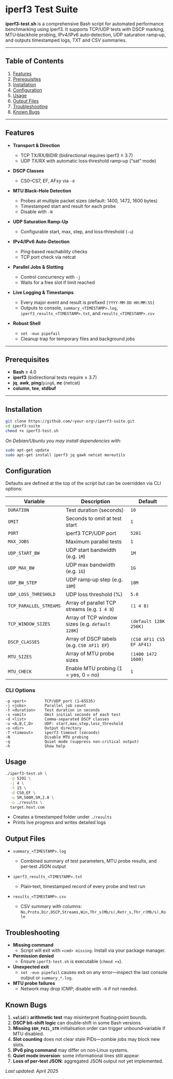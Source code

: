 # iperf3 Test Suite

**iperf3-test.sh** is a comprehensive Bash script for automated performance benchmarking using iperf3. It supports TCP/UDP tests with DSCP marking, MTU‑blackhole probing, IPv4/IPv6 auto‑detection, UDP saturation ramp‑up, and outputs timestamped logs, TXT and CSV summaries.

---

## Table of Contents

1. [Features](#features)  
2. [Prerequisites](#prerequisites)  
3. [Installation](#installation)  
4. [Configuration](#configuration)  
5. [Usage](#usage)  
6. [Output Files](#output-files)  
7. [Troubleshooting](#troubleshooting)  
8. [Known Bugs](#known-bugs)  

---

## Features

- **Transport & Direction**  
  - TCP TX/RX/BIDIR (bidirectional requires iperf3 ≥ 3.7)  
  - UDP TX/RX with automatic loss‑threshold ramp‑up (“sat” mode)  

- **DSCP Classes**  
  - CS0–CS7, EF, AFxy via `-d`  

- **MTU Black‑Hole Detection**  
  - Probes at multiple packet sizes (default: 1400, 1472, 1600 bytes)  
  - Timestamped start and result for each probe  
  - Disable with `-N`  

- **UDP Saturation Ramp‑Up**  
  - Configurable start, max, step, and loss‑threshold (`-u`)  

- **IPv4/IPv6 Auto‑Detection**  
  - Ping‑based reachability checks  
  - TCP port check via netcat  

- **Parallel Jobs & Slotting**  
  - Control concurrency with `-j`  
  - Waits for a free slot if limit reached  

- **Live Logging & Timestamps**  
  - Every major event and result is prefixed `[YYYY‑MM‑DD HH:MM:SS]`  
  - Outputs to console, `summary_<TIMESTAMP>.log`, `iperf3_results_<TIMESTAMP>.txt`, and `results_<TIMESTAMP>.csv`  

- **Robust Shell**  
  - `set -euo pipefail`  
  - Cleanup trap for temporary files and background jobs  

---

## Prerequisites

- **Bash** ≥ 4.0  
- **iperf3** (bidirectional tests require ≥ 3.7)  
- **jq**, **awk**, **ping**/`ping6`, **nc** (netcat)  
- **column**, **tee**, **stdbuf**  

---

## Installation

```bash
git clone https://github.com/<your-org>/iperf3-suite.git
cd iperf3-suite
chmod +x iperf3-test.sh
```

_On Debian/Ubuntu you may install dependencies with:_

```bash
sudo apt-get update
sudo apt-get install iperf3 jq gawk netcat moreutils
```


## Configuration

Defaults are defined at the top of the script but can be overridden via CLI options:

| Variable               | Description                                        | Default               |
|------------------------|----------------------------------------------------|-----------------------|
| `DURATION`             | Test duration (seconds)                            | `10`                  |
| `OMIT`                 | Seconds to omit at test start                      | `1`                   |
| `PORT`                 | iperf3 TCP/UDP port                                | `5201`                |
| `MAX_JOBS`             | Maximum parallel tests                             | `1`                   |
| `UDP_START_BW`         | UDP start bandwidth (e.g. `1M`)                    | `1M`                  |
| `UDP_MAX_BW`           | UDP max bandwidth (e.g. `1G`)                      | `1G`                  |
| `UDP_BW_STEP`          | UDP ramp‑up step (e.g. `10M`)                      | `10M`                 |
| `UDP_LOSS_THRESHOLD`   | UDP loss threshold (%)                             | `5.0`                 |
| `TCP_PARALLEL_STREAMS` | Array of parallel TCP streams (e.g. `1 4 8`)       | `(1 4 8)`             |
| `TCP_WINDOW_SIZES`     | Array of TCP window sizes (e.g. `default 128K`)    | `(default 128K 256K)` |
| `DSCP_CLASSES`         | Array of DSCP labels (e.g. `CS0 AF11 EF`)          | `(CS0 AF11 CS5 EF AF41)` |
| `MTU_SIZES`            | Array of MTU probe sizes                           | `(1400 1472 1600)`    |
| `MTU_CHECK`            | Enable MTU probing (1 = yes, 0 = no)               | `1`                   |

### CLI Options

```text
-p <port>        TCP/UDP port (1–65535)
-j <jobs>        Parallel job count
-t <duration>    Test duration in seconds
-s <omit>        Omit initial seconds of each test
-d <list>        Comma-separated DSCP classes
-u <A,B,C,D>     UDP: start,max,step,loss_threshold
-o <dir>         Output directory
-T <timeout>     iperf3 timeout (seconds)
-N               Disable MTU probing
-q               Quiet mode (suppress non‑critical output)
-h               Show help
```


## Usage

```bash
./iperf3-test.sh \
  -p 5201 \
  -j 4 \
  -t 15 \
  -d CS0,EF \
  -u 5M,500M,5M,2.0 \
  -o ./results \
  target.host.com
```

- Creates a timestamped folder under `./results`  
- Prints live progress and writes detailed logs  


## Output Files

- `summary_<TIMESTAMP>.log`  
  - Combined summary of test parameters, MTU probe results, and per‑test JSON output  

- `iperf3_results_<TIMESTAMP>.txt`  
  - Plain‑text, timestamped record of every probe and test run  

- `results_<TIMESTAMP>.csv`  
  - CSV summary with columns:  
    `No,Proto,Dir,DSCP,Streams,Win,Thr_s(Mb/s),Retr_s,Thr_r(Mb/s),Role`


## Troubleshooting

- **Missing command**  
  - Script will exit with `<cmd> missing`. Install via your package manager.  
- **Permission denied**  
  - Ensure `iperf3-test.sh` is executable (`chmod +x`).  
- **Unexpected exit**  
  - `set -euo pipefail` causes exit on any error—inspect the last console output or `summary_*.log`.  
- **MTU probe failures**  
  - Network may drop ICMP; disable with `-N` if not needed.  


## Known Bugs

1. **`valid()` arithmetic test** may misinterpret floating‑point bounds.  
2. **DSCP bit‑shift logic** can double‑shift in some Bash versions.  
3. **Missing `$BH_FAIL_STR`** initialisation order can trigger unbound‑variable if MTU disabled.  
4. **Slot counting** does not clear stale PIDs—zombie jobs may block new slots.  
5. **IPv6 ping command** may differ on non‑Linux systems.  
6. **Quiet mode inversion**: some informational lines still appear.  
7. **Loss of per‑test JSON**: aggregated JSON output not yet implemented.  

*Last updated: April 2025*  
